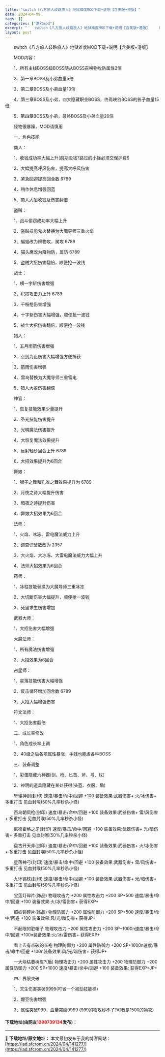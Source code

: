 ```yaml
---
title: "switch《八方旅人歧路旅人》地狱难度MOD下载+说明【含美版+港版】"
date: 2024-04-09
tags: []
categories: ["游戏mod"]
excerpt: "　　switch《八方旅人歧路旅人》地狱难度MOD下载+说明【含美版+港版】 　　MOD内容： 　　1、所有主线BOSS级BOSS随从BOSS召唤物攻防属性2倍 　　2、第一章BOSS及小弟血量5倍 　　3、第二章BOSS及小弟血量10倍 　　4、第三章BOSS及小弟，四大隐藏职业BOSS，终焉峡谷&hellip;"
layout: post
---
```


 <p>　　switch《八方旅人歧路旅人》地狱难度MOD下载+说明【含美版+港版】</p> <p>　　MOD内容：</p> <p>　　1、所有主线BOSS级BOSS随从BOSS召唤物攻防属性2倍</p> <p>　　2、第一章BOSS及小弟血量5倍</p> <p>　　3、第二章BOSS及小弟血量10倍</p> <p>　　4、第三章BOSS及小弟，四大隐藏职业BOSS，终焉峡谷BOSS的影子血量15倍</p> <p>　　5、第四章BOSS及小弟，最终BOSS及小弟血量20倍</p> <p>　　怪物很暴躁，MOD请慎用</p> <p>　　一、角色技能</p> <p>　　商人：</p> <p>　　1、收钱成功率大幅上升(前期没钱?路过的小怪必须交保护费!)</p> <p>　　2、大幅提高呼风伤害，提高大呼风伤害</p> <p>　　3、紧急回避提高回合数 6789</p> <p>　　4、稍作休息增强回蓝</p> <p>　　5、商人大招收钱及伤害翻倍</p> <p>　　盗贼：</p> <p>　　1、战斗偷窃成功率大幅上升</p> <p>　　2、盗贼技能鬼火替换为大魔导师三重火焰</p> <p>　　3、蝙蝠改为降物攻，属攻 6789</p> <p>　　4、猫头鹰改为降物防，属防 6789</p> <p>　　5、盗贼大招伤害翻倍，顺便抢一波钱</p> <p>　　战士：</p> <p>　　1、横一字斩伤害增强</p> <p>　　2、积攒攻击力上升 6789</p> <p>　　3、千枝枪伤害增强</p> <p>　　4、十字斩伤害大幅增强，顺便抢一波钱</p> <p>　　5、战士大招伤害翻倍，顺便抢一波钱</p> <p>　　猎人：</p> <p>　　1、五月雨箭伤害增强</p> <p>　　2、点到为止伤害大幅增强方便捕获</p> <p>　　3、箭雨伤害增强</p> <p>　　4、雷鸟替换为大魔导师三重雷电</p> <p>　　5、猎人大招伤害翻倍</p> <p>　　神官：</p> <p>　　1、恢复技能效果少量提升</p> <p>　　2、圣光技能伤害提升</p> <p>　　3、光明魔法伤害提升</p> <p>　　4、大恢复魔法效果提升</p> <p>　　5、反射轻纱回合上升 6789</p> <p>　　6、大招效果提升为6回合</p> <p>　　舞娘：</p> <p>　　1、狮子之舞和孔雀之舞效果提升为 6789</p> <p>　　2、月夜之诗大幅提升伤害</p> <p>　　3、暗夜之诗提升伤害</p> <p>　　4、舞娘大招效果为6回合</p> <p>　　法师：</p> <p>　　1、火焰、冰冻、雷电魔法威力上升</p> <p>　　2、调查识破数改为 2357</p> <p>　　3、大火焰、大冰冻、大雷电魔法威力大幅上升</p> <p>　　4、法师大招效果为6回合</p> <p>　　药师：</p> <p>　　1、冰柱技能替换为大魔导师三重冰冻</p> <p>　　2、大切断伤害大幅提升，顺便抢一波钱</p> <p>　　3、死里求生伤害增加</p> <p>　　武器大师：</p> <p>　　1、大招伤害大幅增强</p> <p>　　大魔法师：</p> <p>　　1、所有魔法伤害增强</p> <p>　　2、大招效果为6回合</p> <p>　　占星师：</p> <p>　　1、星落技能伤害大幅增强</p> <p>　　2、反击循环增加回合数 6789</p> <p>　　3、大招大幅增强伤害</p> <p>　　符文法师：</p> <p>　　1、大招伤害翻倍</p> <p>　　二、成长率修改</p> <p>　　1、角色成长率上调</p> <p>　　2、40级之后各项属性暴涨，手残也能虐各种BOSS</p> <p>　　三、装备调整</p> <p>　　1、彩蛋隐藏六神器(剑、枪、匕首、斧、弓、杖)</p> <p>　　2、神明的道具隐藏在某处获得(头盔、衣服、盾)</p> <p>　　轩辕神剑(封印) 速度/暴击/命中/回避 +100 装备效果:武器伤害+ 火/冰伤害+ 多重打击 见血封喉(50%几率秒杀小怪)</p> <p>　　百鸟朝凤枪(封印) 速度/暴击/命中/回避 +100 装备效果:武器伤害+ 雷/风伤害+ 多重打击 见血封喉(50%几率秒杀小怪)</p> <p>　　尼德霍格之牙(封印) 速度/暴击/命中/回避 +100 装备效果:武器伤害+ 光/暗伤害+ 多重打击 见血封喉(50%几率秒杀小怪)</p> <p>　　盘古开天斧(封印) 速度/暴击/命中/回避 +100 装备效果:武器伤害+ 火/冰伤害+ 多重打击 见血封喉(50%几率秒杀小怪)</p> <p>　　星落神弓(封印) 速度/暴击/命中/回避 +100 装备效果:武器伤害+ 雷/风伤害+ 多重打击 见血封喉(50%几率秒杀小怪)</p> <p>　　九环锡杖(封印) 速度/暴击/命中/回避 +100 装备效果:武器伤害+ 光/暗伤害+ 多重打击 见血封喉(50%几率秒杀小怪)</p> <p>　　宝莲灯碎片(饰品) 物理攻击力 +200 属性攻击力 +200 SP+500 速度/暴击/命中/回避 +100 装备效果:火/冰/雷伤害+ 获得EXP+</p> <p>　　照妖镜碎片(饰品) 物理防御力 +200 属性防御力 +200 SP+500 速度/暴击/命中/回避 +100 装备效果:风/光/暗伤害+ 获得JP+</p> <p>　　不起眼的脏帽子 物理攻击力 +200 属性攻击力 +200 SP+1000n速度/暴击/命中/回避 +100n装备效果:火/冰/雷伤害+ 获得EXP+</p> <p>　　看上去有点破的长袍 物理防御力 +200 属性防御力 +200 SP+1000n速度/暴击/命中/回避 +100n装备效果:风/光/暗伤害+ 获得JP+</p> <p>　　一大块枯萎树皮?(盾) 物理攻击力 +200 属性攻击力 +200 物理防御力 +200 属性防御力 +200 SP+1000 速度/暴击/命中/回避 +100 装备效果: 获得EXP+JP+</p> <p>　　四、界限突破</p> <p>　　1、天生伤害突破9999(可省一个被动技能栏)</p> <p>　　2、爆豆伤害增强</p> <p>　　3、属性突破999，血量突破9999 (999的物攻秒不了?可我是1500的物攻)</p> <p><h4>下载地址(由网友<font color="red">1298739134</font>发布)：</h4></p> 

---
📖 **下载地址/原文地址：** 本文最初发布于我的博客网站：[https://lad.sfcrom.cn/2024/04/141277/](https://lad.sfcrom.cn/2024/04/141277/)
